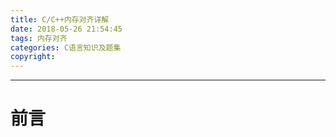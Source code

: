 ```yaml
---
title: C/C++内存对齐详解
date: 2018-05-26 21:54:45
tags: 内存对齐
categories: C语言知识及题集
copyright:
---
```

---
# 前言
